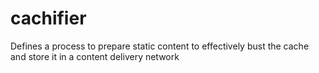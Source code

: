 cachifier
=========

Defines a process to prepare static content to effectively bust the cache and store it in a content delivery network
